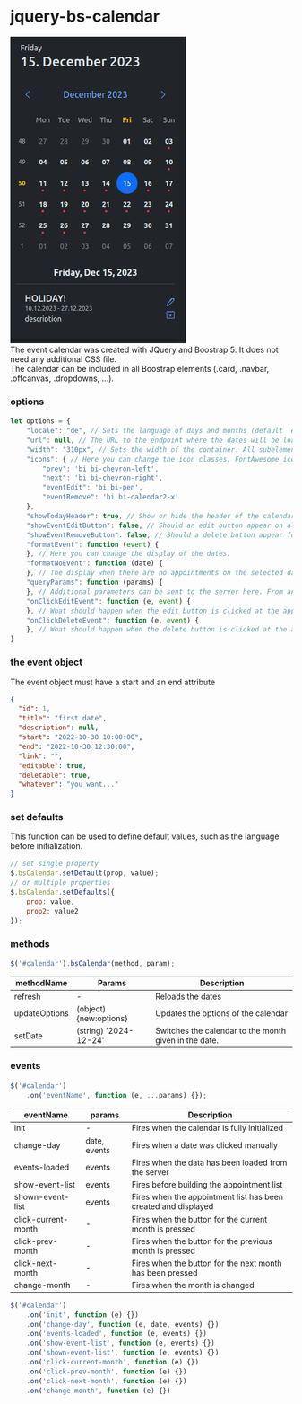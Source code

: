 # jquery-bs-calendar
![promo image](demo/img/promo.png)  
The event calendar was created with JQuery and Boostrap 5. It does not need any additional CSS file.  
The calendar can be included in all Boostrap elements (.card, .navbar, .offcanvas, .dropdowns, ...).

### options

```javascript
let options = {
    "locale": "de", // Sets the language of days and months (default 'en-US')
    "url": null, // The URL to the endpoint where the dates will be loaded.
    "width": "310px", // Sets the width of the container. All subelements are calculated from the width of the container.
    "icons": { // Here you can change the icon classes. FontAwesome icons are set as default.
        "prev": 'bi bi-chevron-left',
        "next": 'bi bi-chevron-right',
        "eventEdit": 'bi bi-pen',
        "eventRemove": 'bi bi-calendar2-x'
    },
    "showTodayHeader": true, // Show or hide the header of the calendar, which contains information about today
    "showEventEditButton": false, // Should an edit button appear on all appointments?
    "showEventRemoveButton": false, // Should a delete button appear for all appointments?
    "formatEvent": function (event) {
    }, // Here you can change the display of the dates.
    "formatNoEvent": function (date) {
    }, // The display when there are no appointments on the selected date.
    "queryParams": function (params) {
    }, // Additional parameters can be sent to the server here. From and To are always sent.
    "onClickEditEvent": function (e, event) {
    }, // What should happen when the edit button is clicked at the appointment?
    "onClickDeleteEvent": function (e, event) {
    }, // What should happen when the delete button is clicked at the appointment?
}
```

### the event object

The event object must have a start and an end attribute

```json
{
  "id": 1,
  "title": "first date",
  "description": null,
  "start": "2022-10-30 10:00:00",
  "end": "2022-10-30 12:30:00",
  "link": "",
  "editable": true,
  "deletable": true,
  "whatever": "you want..."
}
```

### set defaults

This function can be used to define default values, such as the language before initialization.

```js
// set single property
$.bsCalendar.setDefault(prop, value);
// or multiple properties
$.bsCalendar.setDefaults({
    prop: value,
    prop2: value2
});
```

### methods

```js
$('#calendar').bsCalendar(method, param);
```

| methodName    | Params                 | Description                                           |
|---------------|------------------------|-------------------------------------------------------|
| refresh       | -                      | Reloads the dates                                     |
| updateOptions | (object) {new:options} | Updates the options of the calendar                   |
| setDate       | (string) '2024-12-24'  | Switches the calendar to the month given in the date. |

### events

```js
$('#calendar')
    .on('eventName', function (e, ...params) {});
```

| eventName           | params       | Description                                                    |
|---------------------|--------------|----------------------------------------------------------------|
| init                | -            | Fires when the calendar is fully initialized                   |
| change-day          | date, events | Fires when a date was clicked manually                         |
| events-loaded       | events       | Fires when the data has been loaded from the server            |
| show-event-list     | events       | Fires before building the appointment list                     |
| shown-event-list    | events       | Fires when the appointment list has been created and displayed |
| click-current-month | -            | Fires when the button for the current month is pressed         |
| click-prev-month    | -            | Fires when the button for the previous month is pressed        |
| click-next-month    | -            | Fires when the button for the next month has been pressed      |
| change-month        | -            | Fires when the month is changed                                |

```js
$('#calendar')
    .on('init', function (e) {})
    .on('change-day', function (e, date, events) {})
    .on('events-loaded', function (e, events) {})
    .on('show-event-list', function (e, events) {})
    .on('shown-event-list', function (e, events) {})
    .on('click-current-month', function (e) {})
    .on('click-prev-month', function (e) {})
    .on('click-next-month', function (e) {})
    .on('change-month', function (e) {})
```